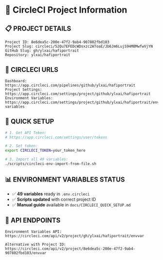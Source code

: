 # 🎯 CircleCI Project Information

## 📋 **PROJECT DETAILS**
```
Project ID: 8e6dea5c-200e-47f2-9ab4-907802fbd103
Project Slug: circleci/52Qu7EFEDcWDsxzc2AToaE/Jb6Jm6LujS94M8MwfwVjYN
GitHub Slug: gh/ylxai/hafiportrait
Repository: ylxai/hafiportrait
```

## 🔗 **CIRCLECI URLS**
```
Dashboard: https://app.circleci.com/pipelines/github/ylxai/hafiportrait
Project Settings: https://app.circleci.com/settings/project/github/ylxai/hafiportrait
Environment Variables: https://app.circleci.com/settings/project/github/ylxai/hafiportrait/environment-variables
```

## 🚀 **QUICK SETUP**
```bash
# 1. Get API Token:
# https://app.circleci.com/settings/user/tokens

# 2. Set token:
export CIRCLECI_TOKEN=your_token_here

# 3. Import all 49 variables:
./scripts/circleci-env-import-from-file.sh
```

## 📊 **ENVIRONMENT VARIABLES STATUS**
- ✅ **49 variables** ready in `.env.circleci`
- ✅ **Scripts updated** with correct project ID
- ✅ **Manual guide** available in `docs/CIRCLECI_QUICK_SETUP.md`

## 🔑 **API ENDPOINTS**
```
Environment Variables API:
https://circleci.com/api/v2/project/gh/ylxai/hafiportrait/envvar

Alternative with Project ID:
https://circleci.com/api/v2/project/8e6dea5c-200e-47f2-9ab4-907802fbd103/envvar
```